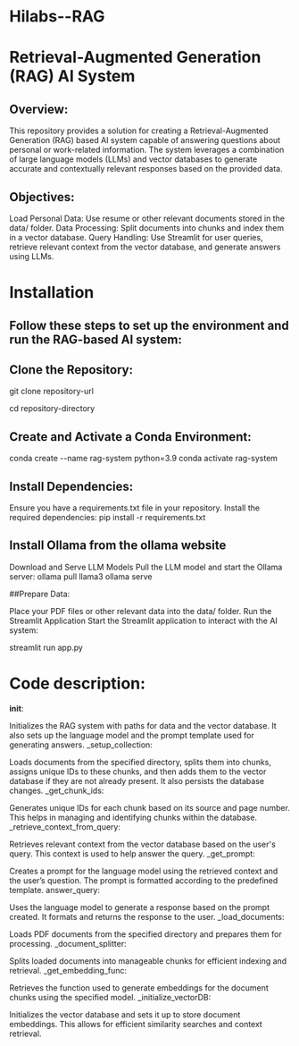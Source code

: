 # Hilabs--RAG

# Retrieval-Augmented Generation (RAG) AI System

## Overview:
This repository provides a solution for creating a Retrieval-Augmented Generation (RAG) based AI system capable of answering questions about personal or work-related information.
The system leverages a combination of large language models (LLMs) and vector databases to generate accurate and contextually relevant responses based on the provided data.

## Objectives:
Load Personal Data: Use resume or other relevant documents stored in the data/ folder.
Data Processing: Split documents into chunks and index them in a vector database.
Query Handling: Use Streamlit for user queries, retrieve relevant context from the vector database, and generate answers using LLMs.

# Installation
## Follow these steps to set up the environment and run the RAG-based AI system:

## Clone the Repository:

git clone repository-url

cd repository-directory

## Create and Activate a Conda Environment:

conda create --name rag-system python=3.9
conda activate rag-system

## Install Dependencies:

Ensure you have a requirements.txt file in your repository. Install the required dependencies:
pip install -r requirements.txt

## Install Ollama from the ollama website

Download and Serve LLM Models
Pull the LLM model and start the Ollama server:
ollama pull llama3
ollama serve

##Prepare Data:

Place your PDF files or other relevant data into the data/ folder.
Run the Streamlit Application
Start the Streamlit application to interact with the AI system:

streamlit run app.py


# Code description:

__init__:

Initializes the RAG system with paths for data and the vector database. It also sets up the language model and the prompt template used for generating answers.
_setup_collection:

Loads documents from the specified directory, splits them into chunks, assigns unique IDs to these chunks, and then adds them to the vector database if they are not already present. It also persists the database changes.
_get_chunk_ids:

Generates unique IDs for each chunk based on its source and page number. This helps in managing and identifying chunks within the database.
_retrieve_context_from_query:

Retrieves relevant context from the vector database based on the user's query. This context is used to help answer the query.
_get_prompt:

Creates a prompt for the language model using the retrieved context and the user’s question. The prompt is formatted according to the predefined template.
answer_query:

Uses the language model to generate a response based on the prompt created. It formats and returns the response to the user.
_load_documents:

Loads PDF documents from the specified directory and prepares them for processing.
_document_splitter:

Splits loaded documents into manageable chunks for efficient indexing and retrieval.
_get_embedding_func:

Retrieves the function used to generate embeddings for the document chunks using the specified model.
_initialize_vectorDB:

Initializes the vector database and sets it up to store document embeddings. This allows for efficient similarity searches and context retrieval.
